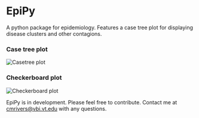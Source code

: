 EpiPy
========
A python package for epidemiology. Features a case tree plot for displaying disease clusters and other contagions.

### Case tree plot
![Casetree plot](http://github.com/cmrivers/epipy/blob/master/figs/casetree.png?raw=true)

### Checkerboard plot
![Checkerboard plot](https://github.com/cmrivers/epipy/blob/master/figs/cluster_checkerboard.png?raw=true)

EpiPy is in development. Please feel free to contribute. Contact me at cmrivers@vbi.vt.edu with any questions.
